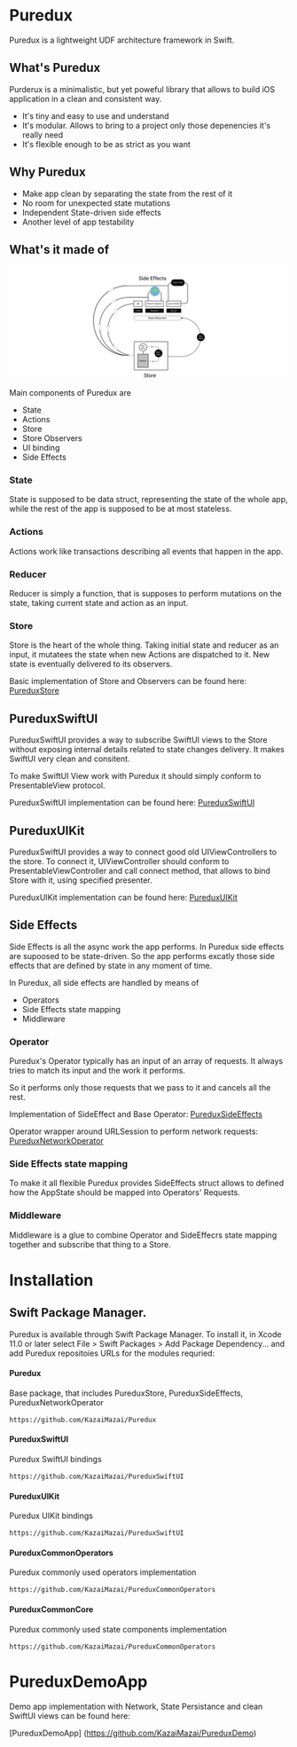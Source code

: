 # Puredux

Puredux is a lightweight UDF architecture framework in Swift.


## What's Puredux

Purderux is a minimalistic, but yet poweful library that allows to build iOS application in a clean and consistent way.

- It's tiny and easy to use and understand
- It's modular. Allows to bring to a project only those depenencies it's really need
- It's flexible enough to be as strict as you want

## Why Puredux

- Make app clean by separating the state from the rest of it
- No room for unexpected state mutations
- Independent State-driven side effects 
- Another level of app testability



## What's it made of

<p align="center">
  <img src="Scheme.svg?raw=true" alt="Sublime's custom image"/>
</p>



Main components of Puredux are

- State
- Actions
- Store
- Store Observers
- UI binding
- Side Effects


### State 
State is supposed to be data struct, representing the state of the whole app, while the rest of the app is supposed to be at most stateless.

### Actions
Actions work like transactions describing all events that happen in the app. 

### Reducer

Reducer is simply a function, that is supposes to perform mutations on the state, taking current state and action as an input.

### Store

Store is the heart of the whole thing. Taking initial state and reducer as an input, it mutatees the state when new Actions are dispatched to it.
New state is eventually delivered to its observers.

Basic implementation of Store and Observers can be found here: [PureduxStore](https://github.com/KazaiMazai/PureduxStore)
 
 
## PureduxSwiftUI

PureduxSwiftUI provides a way to subscribe SwiftUI views to the Store without exposing internal details related to state changes delivery.
It makes SwiftUI very clean and consitent.

To make SwiftUI View work with Puredux it should simply conform to PresentableView protocol.

PureduxSwiftUI implementation can be found here: [PureduxSwiftUI](https://github.com/KazaiMazai/PureduxSwiftUI)

## PureduxUIKit

PureduxSwiftUI provides a way to connect good old UIViewControllers to the store. To connect it, UIViewController should conform to PresentableViewController
and call connect method, that allows to bind Store with it, using specified presenter.

PureduxUIKit implementation can be found here: [PureduxUIKit](https://github.com/KazaiMazai/PureduxUIKit)


## Side Effects
Side Effects is all the async work the app performs. In Puredux side effects are supoosed to be state-driven. So the app performs excatly those side effects that are defined by state in any moment of time.

In Puredux, all side effects are handled by means of 

- Operators 
- Side Effects state mapping
- Middleware 

### Operator   

Puredux's Operator typically has an input of an array of requests.
It always tries to match its input and the work it performs.

So it performs only those requests that we pass to it and cancels all the rest. 

Implementation of SideEffect and Base Operator: [PureduxSideEffects](https://github.com/KazaiMazai/PureduxSideEffects)

Operator wrapper around URLSession to perform network requests: [PureduxNetworkOperator](https://github.com/KazaiMazai/PureduxNetworkOperator)

### Side Effects state mapping

To make it all flexible Puredux provides SideEffects struct allows to defined how the AppState should be mapped into Operators' Requests.

### Middleware

Middleware is a glue to combine Operator and SideEffecrs state mapping together and subscribe that thing to a Store.


# Installation
 

## Swift Package Manager.

Puredux is available through Swift Package Manager. 
To install it, in Xcode 11.0 or later select File > Swift Packages > Add Package Dependency... and add Puredux repositoies URLs for the modules requried:

#### Puredux
Base package, that includes PureduxStore, PureduxSideEffects, PureduxNetworkOperator
```
https://github.com/KazaiMazai/Puredux
```
#### PureduxSwiftUI

Puredux SwiftUI bindings

```
https://github.com/KazaiMazai/PureduxSwiftUI
```

#### PureduxUIKit

Puredux UIKit bindings

```
https://github.com/KazaiMazai/PureduxSwiftUI
```

#### PureduxCommonOperators

Puredux commonly used operators implementation

```
https://github.com/KazaiMazai/PureduxCommonOperators
```
#### PureduxCommonCore

Puredux commonly used state components implementation

```
https://github.com/KazaiMazai/PureduxCommonOperators
```

# PureduxDemoApp

Demo app implementation with Network, State Persistance and clean SwiftUI views can be found here:

[PureduxDemoApp] (https://github.com/KazaiMazai/PureduxDemo)




